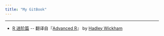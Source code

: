 ```yaml
---
title: "My GitBook"
---
```

    

---------------


- [R 进阶篇](https://haoeric.gitbooks.io/r-advanced/content/)  -- 翻译自『[Advanced R](http://adv-r.had.co.nz)』 by [Hadley Wickham](http://hadley.nz)